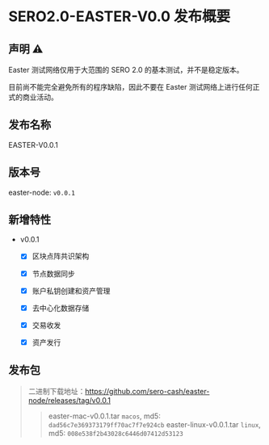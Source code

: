 # SERO2.0-EASTER-V0.0 发布概要



## 声明 ⚠️

Easter 测试网络仅用于大范围的 SERO 2.0 的基本测试，并不是稳定版本。

目前尚不能完全避免所有的程序缺陷，因此不要在 Easter 测试网络上进行任何正式的商业活动。



## 发布名称

EASTER-V0.0.1




## 版本号

easter-node:  `v0.0.1`



## 新增特性

* v0.0.1
  - [x] 区块点阵共识架构
  - [x] 节点数据同步
  - [x] 账户私钥创建和资产管理
  - [x] 去中心化数据存储
  - [x] 交易收发
  - [x] 资产发行



## 发布包

> 二进制下载地址：https://github.com/sero-cash/easter-node/releases/tag/v0.0.1
>
> > easter-mac-v0.0.1.tar    `macos`, md5: `dad56c7e369373179ff70ac7f7e924cb`
> > easter-linux-v0.0.1.tar   `linux`, md5: `008e538f2b43028c6446d07412d53123`

